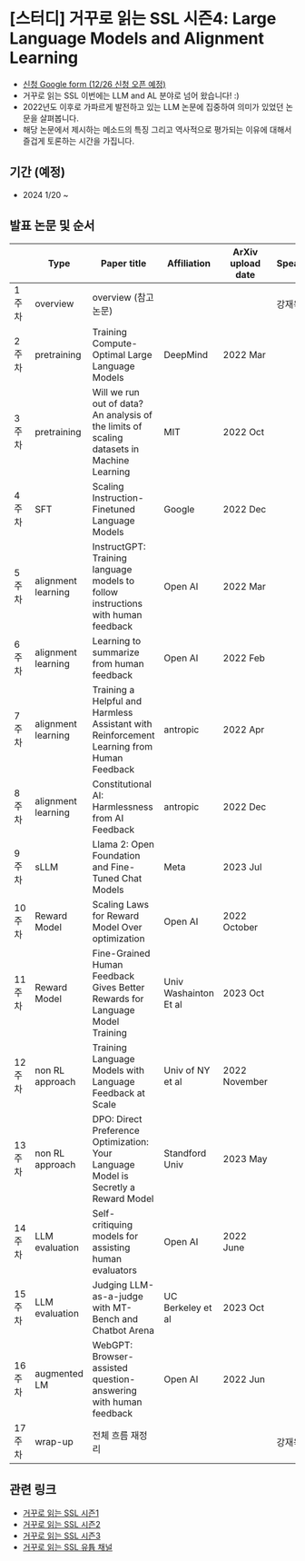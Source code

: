 # [스터디] 거꾸로 읽는 SSL 시즌4: Large Language Models and Alignment Learning

- [신청 Google form (12/26 신청 오픈 예정)](https://forms.gle/RUC7acT3s1tve6DY6)
- 거꾸로 읽는 SSL 이번에는 LLM and AL 분야로 넘어 왔습니다! :)
- 2022년도 이후로 가파르게 발전하고 있는 LLM 논문에 집중하여 의미가 있었던 논문을 살펴봅니다. 
- 해당 논문에서 제시하는 메소드의 특징 그리고 역사적으로 평가되는 이유에 대해서 즐겁게 토론하는 시간을 가집니다. 

## 기간 (예정)
- 2024 1/20 ~

## 발표 논문 및 순서
  | Type | Paper title | Affiliation | ArXiv upload date | Speaker
-- | -- | -- | -- | -- | --
1 주차 | overview | overview (참고 논문) |   |   | 강재욱
2 주차 | pretraining | Training Compute-Optimal Large Language Models | DeepMind | 2022 Mar |  
3 주차 | pretraining | Will we run out of data? An analysis of the limits of scaling datasets in Machine Learning | MIT | 2022 Oct |  
4 주차 | SFT | Scaling Instruction-Finetuned Language Models | Google | 2022 Dec |  
5 주차 | alignment learning | InstructGPT: Training language models to follow instructions with human feedback | Open AI | 2022 Mar |  
6 주차 | alignment learning | Learning to summarize from human feedback | Open AI | 2022 Feb |  
7 주차 | alignment learning | Training a Helpful and Harmless Assistant with Reinforcement Learning from Human Feedback | antropic | 2022 Apr |  
8 주차 | alignment learning | Constitutional AI: Harmlessness from AI Feedback | antropic | 2022 Dec |  
9 주차 | sLLM | Llama 2: Open Foundation and Fine-Tuned Chat Models | Meta | 2023 Jul |  
10 주차 | Reward Model | Scaling Laws for Reward Model Over optimization | Open AI | 2022 October |  
11 주차 | Reward Model | Fine-Grained Human Feedback Gives Better Rewards for Language Model Training | Univ Washainton Et al | 2023 Oct |  
12 주차 | non RL approach | Training Language Models with Language Feedback at Scale | Univ of NY et al | 2022 November |  
13 주차 | non RL approach | DPO: Direct Preference Optimization: Your Language Model is Secretly a Reward Model | Standford Univ | 2023 May |  
14 주차 | LLM evaluation | Self-critiquing models for assisting human evaluators | Open AI | 2022 June |  
15 주차 | LLM evaluation | Judging LLM-as-a-judge with MT-Bench and Chatbot Arena | UC Berkeley et al | 2023 Oct |  
16 주차 | augmented LM | WebGPT: Browser-assisted question-answering with human feedback | Open AI | 2022 Jun |  
17 주차 | wrap-up | 전체 흐름 재정리 |   |   | 강재욱


## 관련 링크
- [거꾸로 읽는 SSL 시즌1](https://youtube.com/playlist?list=PLMSTs9nojhszOnaAwOg42NEsH_Jn6405o)
- [거꾸로 읽는 SSL 시즌2](https://youtube.com/playlist?list=PLMSTs9nojhszeFer8gYnEI5yA5JenWzEA)
- [거꾸로 읽는 SSL 시즌3](https://youtube.com/playlist?list=PLMSTs9nojhsyO_PBhdKgaLvS-NqoPUQl_&si=yPb2P4_7SwNPiWCO)
- [거꾸로 읽는 SSL 유튭 채널](https://www.youtube.com/channel/UCTwcUmKhqeBhG0rQHkPVP6Q)
